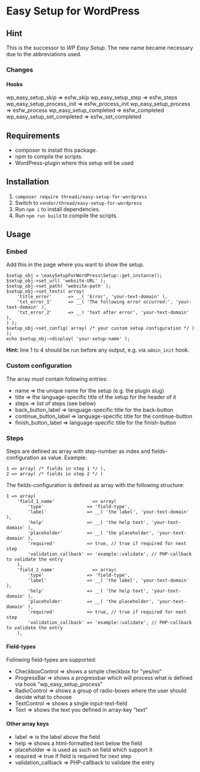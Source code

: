 # Easy Setup for WordPress

## Hint

This is the successor to _WP Easy Setup_. The new name became necessary due to the abbreviations used.

### Changes

#### Hooks

wp_easy_setup_skip => esfw_skip
wp_easy_setup_step => esfw_steps
wp_easy_setup_process_init => esfw_process_init
wp_easy_setup_process => esfw_process
wp_easy_setup_completed => esfw_completed
wp_easy_setup_set_completed => esfw_set_completed

## Requirements

* composer to install this package.
* npm to compile the scripts.
* WordPress-plugin where this setup will be used

## Installation

1. ``composer require threadi/easy-setup-for-wordpress``
2. Switch to ``vendor/thread/easy-setup-for-wordpress``
3. Run ``npm i`` to install dependencies.
4. Run ``npm run build`` to compile the scripts.

## Usage

### Embed

Add this in the page where you want to show the setup.

```
$setup_obj = \easySetupForWordPress\Setup::get_instance();
$setup_obj->set_url( 'website-URL' );
$setup_obj->set_path( 'website-path' );
$setup_obj->set_texts( array(
    'title_error'      => __( 'Error', 'your-text-domain' ),
    'txt_error_1'      => __( 'The following error occurred:', 'your-text-domain' ),
    'txt_error_2'      => __( 'text after error', 'your-text-domain' ),
) );
$setup_obj->set_config( array( /* your custom setup configuration */ ) );
echo $setup_obj->display( 'your-setup-name' );
```

**Hint:** line 1 to 4 should be run before any output, e.g. via ``admin_init`` hook.

### Custom configuration

The array _must_ contain following entries:

* name => the unique name for the setup (e.g. the plugin slug)
* title => the language-specific title of the setup for the header of it
* steps => list of steps (see below)
* back_button_label => language-specific title for the back-button
* continue_button_label => language-specific title for the continue-button
* finish_button_label => language-specific title for the finish-button

### Steps

Steps are defined as array with step-number as index and fields-configuration as value. Example:

```
1 => array( /* fields in step 1 */ ),
2 => array( /* fields in step 2 */ )
```

The fields-configuration is defined as array with the following structure:

```
1 => array(
    'field_1_name'              => array(
        'type'                => 'field-type',
        'label'               => __( 'the label', 'your-text-domain' ),
        'help'                => __( 'the help text', 'your-text-domain' ),
        'placeholder'         => __( 'the placeholder', 'your-text-domain' ),
        'required'            => true, // true if required for next step
        'validation_callback' => 'example::validate', // PHP-callback to validate the entry
    ),
    'field_2_name'              => array(
        'type'                => 'field-type',
        'label'               => __( 'the label', 'your-text-domain' ),
        'help'                => __( 'the help text', 'your-text-domain' ),
        'placeholder'         => __( 'the placeholder', 'your-text-domain' ),
        'required'            => true, // true if required for next step
        'validation_callback' => 'example::validate', // PHP-callback to validate the entry
    ),
```

#### Field-types

Following field-types are supported:

* CheckboxControl => shows a simple checkbox for "yes/no"
* ProgressBar => shows a progressbar which will process what is defined via hook "wp_easy_setup_process"
* RadioControl => shows a group of radio-boxes where the user should decide what to choose
* TextControl => shows a single input-text-field
* Text => shows the text you defined in array-key "text"

#### Other array keys

* label => is the label above the field
* help => shows a html-formatted text below the field
* placeholder => is used as such on field which support it
* required => true if field is required for next step
* validation_callback => PHP-callback to validate the entry
